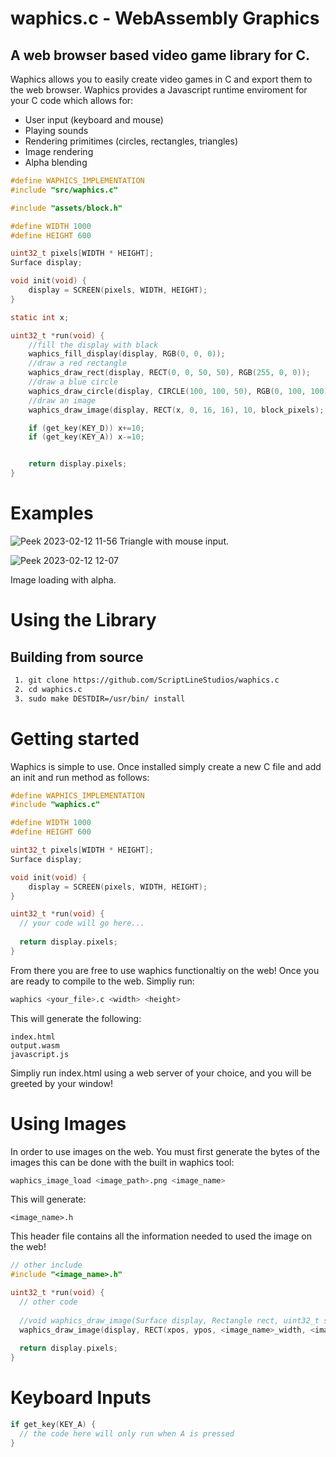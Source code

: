 # waphics.c - WebAssembly Graphics
## A web browser based video game library for C.

Waphics allows you to easily create video games in C and export them to the web browser. Waphics provides a Javascript runtime enviroment for your C code which allows for:

<ul>
  <li>User input (keyboard and mouse)</li>
  <li>Playing sounds</li>
  <li>Rendering primitimes (circles, rectangles, triangles)</li>
  <li>Image rendering</li>
  <li>Alpha blending</li>
</ul>

```C
#define WAPHICS_IMPLEMENTATION
#include "src/waphics.c"

#include "assets/block.h"

#define WIDTH 1000
#define HEIGHT 600

uint32_t pixels[WIDTH * HEIGHT];
Surface display;

void init(void) {
    display = SCREEN(pixels, WIDTH, HEIGHT);
}

static int x;

uint32_t *run(void) {
    //fill the display with black
    waphics_fill_display(display, RGB(0, 0, 0));
    //draw a red rectangle
    waphics_draw_rect(display, RECT(0, 0, 50, 50), RGB(255, 0, 0));
    //draw a blue circle
    waphics_draw_circle(display, CIRCLE(100, 100, 50), RGB(0, 100, 100));
    //draw an image
    waphics_draw_image(display, RECT(x, 0, 16, 16), 10, block_pixels);

    if (get_key(KEY_D)) x+=10;
    if (get_key(KEY_A)) x-=10;


    return display.pixels;
}
```

# Examples

![Peek 2023-02-12 11-56](https://user-images.githubusercontent.com/85095943/218304377-a63e7635-d910-407b-86c9-5a90035aadac.gif)
Triangle with mouse input.

![Peek 2023-02-12 12-07](https://user-images.githubusercontent.com/85095943/218304809-1dea99ef-9ea0-415a-ad4b-c9cf9d3096ff.gif)

Image loading with alpha.

# Using the Library
## Building from source
```bash
 1. git clone https://github.com/ScriptLineStudios/waphics.c
 2. cd waphics.c
 3. sudo make DESTDIR=/usr/bin/ install
```

# Getting started
Waphics is simple to use. Once installed simply create a new C file and add an init and run method as follows:

```C
#define WAPHICS_IMPLEMENTATION
#include "waphics.c"

#define WIDTH 1000
#define HEIGHT 600

uint32_t pixels[WIDTH * HEIGHT];
Surface display;

void init(void) {
    display = SCREEN(pixels, WIDTH, HEIGHT);
}

uint32_t *run(void) {
  // your code will go here...
  
  return display.pixels;
}
```

From there you are free to use waphics functionaltiy on the web! Once you are ready to compile to the web. Simpliy run:
```bash
waphics <your_file>.c <width> <height>
```

This will generate the following:
```
index.html
output.wasm
javascript.js
```

Simpliy run index.html using a web server of your choice, and you will be greeted by your window!

# Using Images
In order to use images on the web. You must first generate the bytes of the images this can be done with the built in waphics tool:

```bash
waphics_image_load <image_path>.png <image_name>
```

This will generate:
```
<image_name>.h
```

This header file contains all the information needed to used the image on the web!
```C
// other include
#include "<image_name>.h"

uint32_t *run(void) {
  // other code
  
  //void waphics_draw_image(Surface display, Rectangle rect, uint32_t scale, uint32_t *pixels);
  waphics_draw_image(display, RECT(xpos, ypos, <image_name>_width, <image_name>_height), 1, <image_name>_pixels);
    
  return display.pixels;
}
```

# Keyboard Inputs
```C
if get_key(KEY_A) {
  // the code here will only run when A is pressed
}
```
